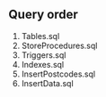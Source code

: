 ## Query order 
1. Tables.sql
2. StoreProcedures.sql
3. Triggers.sql
4. Indexes.sql
5. InsertPostcodes.sql
6. InsertData.sql
